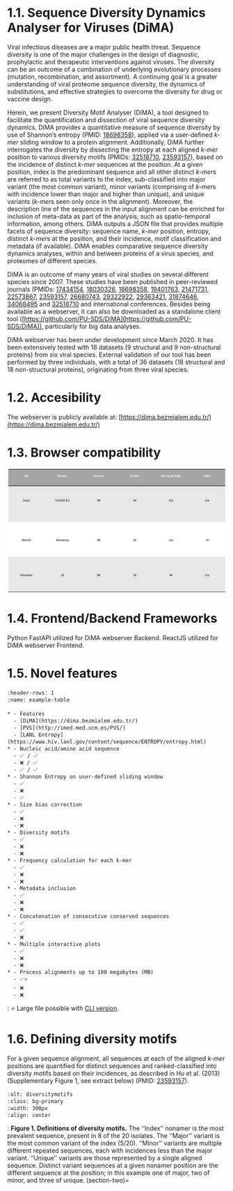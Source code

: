 # 1.1. Sequence Diversity Dynamics Analyser for Viruses (DiMA)
Viral infectious diseases are a major public health threat. Sequence diversity is one of the major challenges in the design of diagnostic, prophylactic and therapeutic interventions against viruses. The diversity can be an outcome of a combination of underlying evolutionary processes (mutation, recombination, and assortment). A continuing goal is a greater understanding of viral proteome sequence diversity, the dynamics of substitutions, and effective strategies to overcome the diversity for drug or vaccine design.

Herein, we present Diversity Motif Analyser (DiMA), a tool designed to facilitate the quantification and dissection of viral sequence diversity dynamics. DiMA provides a quantitative measure of sequence diversity by use of Shannon’s entropy (PMID: [18698358](https://pubmed.ncbi.nlm.nih.gov/18698358/)), applied via a user-defined *k-mer* sliding window to a protein alignment. Additionally, DiMA further interrogates the diversity by dissecting the entropy at each aligned *k-mer* position to various diversity motifs (PMIDs: [32518710](https://pubmed.ncbi.nlm.nih.gov/32518710/), [23593157](https://pubmed.ncbi.nlm.nih.gov/23593157/)), based on the incidence of distinct *k-mer* sequences at the position. At a given position, index is the predominant sequence and all other distinct *k-mer*s are referred to as total variants to the index, sub-classified into major variant (the most common variant), minor variants (comprising of *k-mer*s with incidence lower than major and higher than unique), and unique variants (*k-mer*s seen only once in the alignment). Moreover, the description line of the sequences in the input alignment can be enriched for inclusion of meta-data as part of the analysis, such as spatio-temporal information, among others. DiMA outputs a JSON file that provides multiple facets of sequence diversity: sequence name, *k-mer* position, entropy, distinct *k-mer*s at the position, and their incidence, motif classification and metadata (if available). DiMA enables comparative sequence diversity dynamics analyses, within and between proteins of a virus species, and proteomes of different species.

DiMA is an outcome of many years of viral studies on several different species since 2007. These studies have been published in peer-reviewed journals (PMIDs: [17434154](https://pubmed.ncbi.nlm.nih.gov/17434154/), [18030326](https://pubmed.ncbi.nlm.nih.gov/18030326/), [18698358](https://pubmed.ncbi.nlm.nih.gov/18698358/), [19401763](https://pubmed.ncbi.nlm.nih.gov/19401763/), [21471731](https://pubmed.ncbi.nlm.nih.gov/21471731/), [22573867](https://pubmed.ncbi.nlm.nih.gov/22573867/), [23593157](https://pubmed.ncbi.nlm.nih.gov/23593157/), [26680743](https://pubmed.ncbi.nlm.nih.gov/26680743/), [29322922](https://pubmed.ncbi.nlm.nih.gov/29322922/), [29363421](https://pubmed.ncbi.nlm.nih.gov/29363421/), [31874646](https://pubmed.ncbi.nlm.nih.gov/31874646/), [34068495](https://pubmed.ncbi.nlm.nih.gov/34068495/) and [32518710](https://pubmed.ncbi.nlm.nih.gov/32518710/) and international conferences. Besides being available as a webserver, it can also be downloaded as a standalone client tool ([https://github.com/PU-SDS/DiMA](https://github.com/PU-SDS/DiMA)), particularly for big data analyses.

DiMA webserver has been under development since March 2020. It has been extensively tested with 18 datasets (9 structural and 9 non-structural proteins) from six viral species. External validation of our tool has been performed by three individuals, with a total of 36 datasets (18 structural and 18 non-structural proteins), originating from three viral species.

# 1.2. Accesibility

The webserver is publicly available at:
[https://dima.bezmialem.edu.tr/](https://dima.bezmialem.edu.tr/)

# 1.3. Browser compatibility

![browserc](images/browserc.png)

# 1.4. Frontend/Backend Frameworks

Python FastAPI utilized for DiMA webserver Backend. 
ReactJS utilized for DiMA webserver Frontend.

# 1.5. Novel features 

```{list-table} Table 1. Novel features of DiMA compared to similar web servers
:header-rows: 1
:name: example-table

* - Features
  - [DiMA](https://dima.bezmialem.edu.tr/)
  - [PVS](http://imed.med.ucm.es/PVS/)
  - [LANL Entropy](https://www.hiv.lanl.gov/content/sequence/ENTROPY/entropy.html)
* - Nucleic acid/amino acid sequence
  - ✅ / ✅
  - ❌ / ✅
  - ✅ / ✅
* - Shannon Entropy on user-defined sliding window
  - ✅
  - ❌
  - ✅
* - Size bias correction
  - ✅
  - ❌
  - ❌
* - Diversity motifs
  - ✅
  - ❌
  - ❌
* - Frequency calculation for each k-mer
  - ✅
  - ❌
  - ❌
* - Metadata inclusion
  - ✅
  - ❌
  - ❌
* - Concatenation of consecutive conserved sequences
  - ✅
  - ✅
  - ❌
* - Multiple interactive plots 
  - ✅
  - ❌
  - ❌
* - Process alignments up to 100 megabytes (MB)
  - ✅⭐ 
  - ❌
  - ❌
```
<a></a> 
: ⭐ Large file possible with [CLI version](https://github.com/PU-SDS/DiMA).
# 1.6. Defining diversity motifs

For a given sequence alignment, all sequences at each of the aligned *k-mer* positions are quantified for distinct sequences and ranked-classified into diversity motifs based on their incidences, as described in Hu et al. (2013) (Supplementary Figure 1, see extract below) (PMID: [23593157](https://pubmed.ncbi.nlm.nih.gov/23593157/)).  

```{image} images/diversity_motifs.svg
:alt: diversitymotifs
:class: bg-primary
:width: 300px
:align: center
```
<a></a> 
: **Figure 1. Definitions of diversity motifs.** The ‘‘Index’’ nonamer is the most prevalent sequence, present in 8 of the 20 isolates. The ‘‘Major’’ variant is the most common variant of the index (5/20). ‘‘Minor’’ variants are multiple different repeated sequences, each with incidences less than the major variant. ‘‘Unique’’ variants are those represented by a single aligned sequence. Distinct variant sequences at a given nonamer position are the different sequence at the position; in this example one of major, two of minor, and three of unique.
(section-two)=

